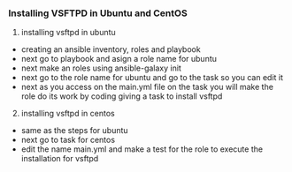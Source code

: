 ### Installing VSFTPD in Ubuntu and CentOS

1. installing vsftpd in ubuntu
 * creating an ansible inventory, roles and playbook
 * next go to playbook and asign a role name for ubuntu
 * next make an roles using ansible-galaxy init
 * next go to the role name for ubuntu and go to the task so you can edit it
 * next as you access on the main.yml file on the task you will make the role do its work by coding giving a task to install vsftpd

2. installing vsftpd in centos
 * same as the steps for ubuntu
 * next go to task for centos 
 * edit the name main.yml and make a test for the role to execute the installation for vsftpd

